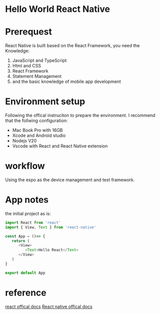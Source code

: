 # Hello World React Native

# Prerequest
React Native is built based on the React Framework, you need the Knowledge:
1. JavaScript and TypeScript
2. Html and CSS
3. React Framework
4. Statement Management
5. and the basic knowledge of mobile app development

# Environment setup
Following the offical instruciton to prepare the environment.
I recommend that the follwing configuration:
* Mac Book Pro with 16GB
* Xcode and Android studio 
* Nodejs V20
* Vscode with React and React Native extension
# workflow

Using the expo as the device management and test framework.

# App notes

the initial project as is:
```js
import React from 'react'
import { View, Text } from 'react-native'

const App = ()=> {
   return (
      <View>
         <Text>Hello React</Text>
      </View>
   )
}

export default App
```

# reference
[react offical docs](https://react.dev)
[React native offical docs](https://reactnative.dev)

